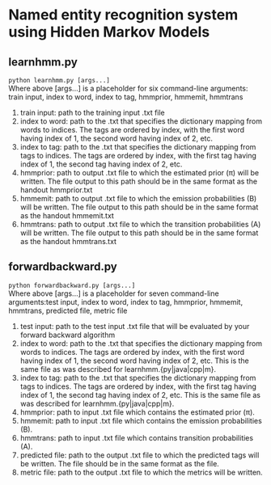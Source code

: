 # Named entity recognition system using Hidden Markov Models
## learnhmm.py
```python learnhmm.py [args...]``` \
Where above [args...] is a placeholder for six command-line arguments: train input, index to word, index to tag, hmmprior, hmmemit, hmmtrans
1. train input: path to the training input .txt file
2. index to word: path to the .txt that specifies the dictionary mapping from words to indices. The tags are ordered by index, with the first word having index of 1, the second word having index of 2, etc.
3. index to tag: path to the .txt that specifies the dictionary mapping from tags to indices. The tags are ordered by index, with the first tag having index of 1, the second tag having index of 2, etc.
4. hmmprior: path to output .txt file to which the estimated prior (π) will be written. The file output to this path should be in the same format as the handout hmmprior.txt
5. hmmemit: path to output .txt file to which the emission probabilities (B) will be written. The file output to this path should be in the same format as the handout hmmemit.txt
6. hmmtrans: path to output .txt file to which the transition probabilities (A) will be written. The file output to this path should be in the same format as the handout hmmtrans.txt

## forwardbackward.py
```python forwardbackward.py [args...]``` \
Where above [args...] is a placeholder for seven command-line arguments:test input, index to word, index to tag, hmmprior, hmmemit, hmmtrans, predicted file, metric file
1. test input: path to the test input .txt file that will be evaluated by your forward backward algorithm
2. index to word: path to the .txt that specifies the dictionary mapping from words to indices. The tags are ordered by index, with the first word having index of 1, the second word having index of 2, etc. This is the same file as was described for learnhmm.{py|java|cpp|m}.
3. index to tag: path to the .txt that specifies the dictionary mapping from tags to indices. The tags are ordered by index, with the first tag having index of 1, the second tag having index of 2, etc. This is the same file as was described for learnhmm.{py|java|cpp|m}.
4. hmmprior: path to input .txt file which contains the estimated prior (π).
5. hmmemit: path to input .txt file which contains the emission probabilities (B).
6. hmmtrans: path to input .txt file which contains transition probabilities (A).
7. predicted file: path to the output .txt file to which the predicted tags will be written. The file should be in the same format as the <test input> file.
8. metric file: path to the output .txt file to which the metrics will be written.
